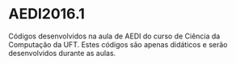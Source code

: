 # AEDI2016.1
Códigos desenvolvidos na aula de AEDI do curso de Ciência da Computação da UFT. Estes códigos são apenas didáticos e serão desenvolvidos durante as aulas. 
